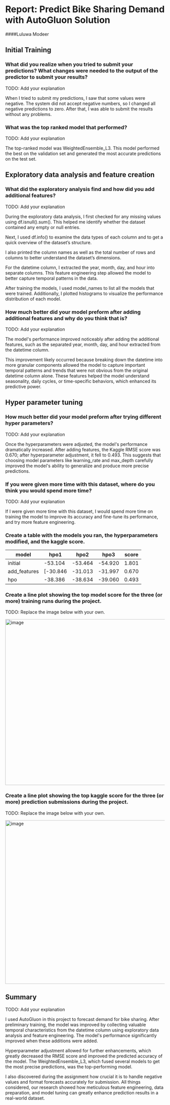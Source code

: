 # Report: Predict Bike Sharing Demand with AutoGluon Solution
####Luluwa Modeer

## Initial Training
### What did you realize when you tried to submit your predictions? What changes were needed to the output of the predictor to submit your results?
TODO: Add your explanation

When I tried to submit my predictions, I saw that some values were negative. The system did not accept negative numbers, so I changed all negative predictions to zero. After that, I was able to submit the results without any problems.


### What was the top ranked model that performed?
TODO: Add your explanation

The top-ranked model was WeightedEnsemble_L3. This model performed the best on the validation set and generated the most accurate predictions on the test set.

## Exploratory data analysis and feature creation
### What did the exploratory analysis find and how did you add additional features?
TODO: Add your explanation

During the exploratory data analysis, I first checked for any missing values using df.isnull().sum(). This helped me identify whether the dataset contained any empty or null entries.

Next, I used df.info() to examine the data types of each column and to get a quick overview of the dataset’s structure.

I also printed the column names as well as the total number of rows and columns to better understand the dataset’s dimensions.

For the datetime column, I extracted the year, month, day, and hour into separate columns. This feature engineering step allowed the model to better capture temporal patterns in the data.

After training the models, I used model_names to list all the models that were trained. Additionally, I plotted histograms to visualize the performance distribution of each model.

### How much better did your model preform after adding additional features and why do you think that is?
TODO: Add your explanation

The model's performance improved noticeably after adding the additional features, such as the separated year, month, day, and hour extracted from the datetime column. 

This improvement likely occurred because breaking down the datetime into more granular components allowed the model to capture important temporal patterns and trends that were not obvious from the original datetime column alone. These features helped the model understand seasonality, daily cycles, or time-specific behaviors, which enhanced its predictive power.


## Hyper parameter tuning
### How much better did your model preform after trying different hyper parameters?
TODO: Add your explanation

Once the hyperparameters were adjusted, the model's performance dramatically increased. After adding features, the Kaggle RMSE score was 0.670; after hyperparameter adjustment, it fell to 0.493. This suggests that choosing model parameters like learning_rate and max_depth carefully improved the model's ability to generalize and produce more precise predictions.


### If you were given more time with this dataset, where do you think you would spend more time?
TODO: Add your explanation

If I were given more time with this dataset, I would spend more time on training the model to improve its accuracy and fine-tune its performance, and try more feature engineering.


### Create a table with the models you ran, the hyperparameters modified, and the kaggle score.
|model|hpo1|hpo2|hpo3|score|
|--|--|--|--|--|
|initial|-53.104|-53.464|-54.920| 1.801 |
|add_features|[-30.846|-31.013|-31.997|0.670|
|hpo|-38.386|-38.634| -39.060|0.493|


### Create a line plot showing the top model score for the three (or more) training runs during the project.

TODO: Replace the image below with your own.

<img width="524" alt="image" src="https://github.com/user-attachments/assets/e07d2230-df56-402e-b2b9-9adc59bf643c" />


### Create a line plot showing the top kaggle score for the three (or more) prediction submissions during the project.

TODO: Replace the image below with your own.

<img width="517" alt="image" src="https://github.com/user-attachments/assets/a7fb8955-f809-4dba-bc6a-1368920b7466" />

## Summary
TODO: Add your explanation

I used AutoGluon in this project to forecast demand for bike sharing. After preliminary training, the model was improved by collecting valuable temporal characteristics from the datetime column using exploratory data analysis and feature engineering. The model's performance significantly improved when these additions were added.

Hyperparameter adjustment allowed for further enhancements, which greatly decreased the RMSE score and improved the predicted accuracy of the model. The WeightedEnsemble_L3, which fused several models to get the most precise predictions, was the top-performing model.


I also discovered during the assignment how crucial it is to handle negative values and format forecasts accurately for submission. All things considered, our research showed how meticulous feature engineering, data preparation, and model tuning can greatly enhance prediction results in a real-world dataset.

